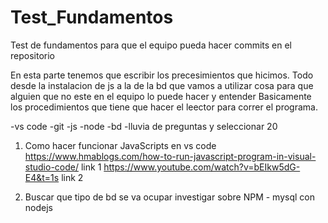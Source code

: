 # Test_Fundamentos
Test de fundamentos para que el equipo pueda hacer commits en el repositorio

En esta parte tenemos que escribir los precesimientos que hicimos.
Todo desde la instalacion de js a la de la bd que vamos a utilizar
cosa para que alguien que no este en el equipo lo puede hacer y entender
Basicamente los procedimientos que tiene que hacer el leector para correr el programa.

-vs code
-git
-js
-node
-bd
-lluvia de preguntas y seleccionar 20

1) Como hacer funcionar JavaScripts en vs code 
 https://www.hmablogs.com/how-to-run-javascript-program-in-visual-studio-code/  link 1
 https://www.youtube.com/watch?v=bEIkw5dG-E4&t=1s  link 2

 2) Buscar que tipo de bd se va ocupar
investigar sobre NPM - mysql con nodejs